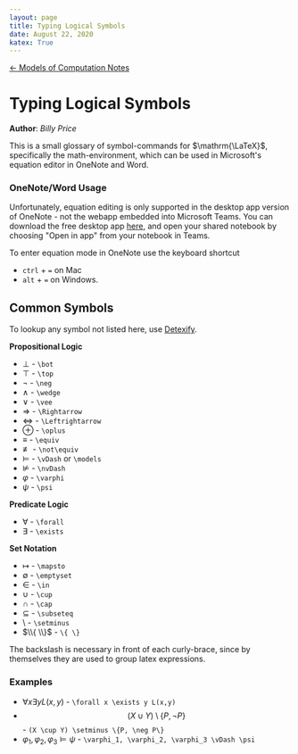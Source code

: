 ```yaml
---
layout: page
title: Typing Logical Symbols
date: August 22, 2020
katex: True
---
```

[← Models of Computation Notes](../models.md)

# Typing Logical Symbols
**Author**: *Billy Price*



This is a small glossary of symbol-commands for $\mathrm{\LaTeX}$, specifically the math-environment, which can be used in Microsoft's equation editor in OneNote and Word.

### OneNote/Word Usage

Unfortunately, equation editing is only supported in the desktop app version of OneNote - not the webapp embedded into Microsoft Teams. You can download the free desktop app [here](https://www.onenote.com/download), and open your shared notebook by choosing "Open in app" from your notebook in Teams.

To enter equation mode in OneNote use the keyboard shortcut
* `ctrl` + `=` on Mac
* `alt` + `=` on Windows.

## Common Symbols

To lookup any symbol not listed here, use [Detexify](https://detexify.kirelabs.org).

**Propositional Logic**
* $\bot$ - `\bot`
* $\top$ - `\top`
* $\neg$ - `\neg`
* $\wedge$ - `\wedge`
* $\vee$ - `\vee`
* $\Rightarrow$ - `\Rightarrow`
* $\Leftrightarrow$ - `\Leftrightarrow`
* $\oplus$ - `\oplus`
* $\equiv$ - `\equiv`
* $\not\equiv$ - `\not\equiv`
* $\vDash$ - `\vDash` or `\models`
* $\nvDash$ - `\nvDash`
* $\varphi$ - `\varphi`
* $\psi$ - `\psi`

**Predicate Logic**
* $\forall$ - `\forall`
* $\exists$ - `\exists`

**Set Notation**
* $\mapsto$ - `\mapsto`
* $\emptyset$ - `\emptyset`
* $\in$ - `\in`
* $\cup$ - `\cup`
* $\cap$ - `\cap`
* $\subseteq$ - `\subseteq`
* $\setminus$ - `\setminus`
* $\\{ \\}$ - `\{ \}`

The backslash is necessary in front of each curly-brace, since by themselves they are used to group latex expressions.

### Examples

* $\forall x \exists y L(x,y)$ - `\forall x \exists y L(x,y)`
* $$(X \cup Y) \setminus \{P, \neg P\}$$ - `(X \cup Y) \setminus \{P, \neg P\}`
* $\varphi_1, \varphi_2, \varphi_3 \vDash \psi$ - `\varphi_1, \varphi_2, \varphi_3 \vDash \psi`

